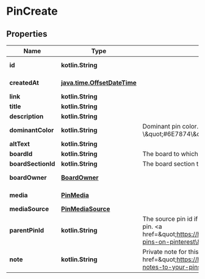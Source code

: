
# PinCreate

## Properties
| Name | Type | Description | Notes |
| ------------ | ------------- | ------------- | ------------- |
| **id** | **kotlin.String** |  |  [optional] [readonly] |
| **createdAt** | [**java.time.OffsetDateTime**](java.time.OffsetDateTime.md) |  |  [optional] [readonly] |
| **link** | **kotlin.String** |  |  [optional] |
| **title** | **kotlin.String** |  |  [optional] |
| **description** | **kotlin.String** |  |  [optional] |
| **dominantColor** | **kotlin.String** | Dominant pin color. Hex number, e.g. \\\&quot;#6E7874\\\&quot;. |  [optional] |
| **altText** | **kotlin.String** |  |  [optional] |
| **boardId** | **kotlin.String** | The board to which this Pin belongs. |  [optional] |
| **boardSectionId** | **kotlin.String** | The board section to which this Pin belongs. |  [optional] |
| **boardOwner** | [**BoardOwner**](BoardOwner.md) |  |  [optional] [readonly] |
| **media** | [**PinMedia**](PinMedia.md) |  |  [optional] [readonly] |
| **mediaSource** | [**PinMediaSource**](PinMediaSource.md) |  |  [optional] |
| **parentPinId** | **kotlin.String** | The source pin id if this pin was saved from another pin. &lt;a href&#x3D;\&quot;https://help.pinterest.com/article/save-pins-on-pinterest\&quot;&gt;Learn more&lt;/a&gt;. |  [optional] |
| **note** | **kotlin.String** | Private note for this Pin. &lt;a href&#x3D;\&quot;https://help.pinterest.com/en/article/add-notes-to-your-pins\&quot;&gt;Learn more&lt;/a&gt;. |  [optional] |



